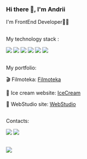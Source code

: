 ### Hi there 👋, I'm Andrii
I'm FrontEnd Developer👨‍💻


##
My technology stack :   

<img src="https://img.shields.io/badge/HTML5-30302e?style=for-the-badge&logo=HTML5&logoColor=99e5d5d"/> <img src="https://img.shields.io/badge/CSS3-30302e?style=for-the-badge&logo=CSS3&logoColor=4371bf"/> <img src="https://img.shields.io/badge/Sass-30302e?style=for-the-badge&logo=Sass&logoColor=ec73f0"/> <img src="https://img.shields.io/badge/JavaScript-30302e?style=for-the-badge&logo=JavaScript&logoColor=yellow"/> <img src="https://img.shields.io/badge/GitHub-30302e?style=for-the-badge&logo=GitHub&logoColor=white"/> <img src="https://img.shields.io/badge/Photoshop-30302e?style=for-the-badge&logo=Adobe Photoshop&logoColor=00BFFF"/> 
##
My portfolio:

🎬 Filmoteka: 
<a href="https://chaikandrew.github.io/Filmoteka/" terget="_blank" rel="noopener noreferrer" aria-label="Filmoteka">Filmoteka</a>

🍧 Ice cream website: 
<a href="https://chaikandrew.github.io/ice/" terget="_blank" rel="noopener noreferrer" aria-label="IceCream">IceCream</a>

📸 WebStudio site:
<a href="https://chaikandrew.github.io/goit-markup-hw-08/" terget="_blank" rel="noopener noreferrer" aria-label="WebStudio">WebStudio</a>

##
Contacts: 

<a href="https://www.instagram.com/chaika_andrey/" terget="_blank" rel="noopener noreferrer" aria-label="Instaram"><img src="https://img.shields.io/badge/Instagram-30302e?style=for-the-badge&logo=Instagram&logoColor=f5d467"/></a> <a href="https://github.com/ChaikAndrew?tab=repositories" terget="_blank" rel="noopener noreferrer" aria-label="Instaram"><img src="https://img.shields.io/badge/GitHub-30302e?style=for-the-badge&logo=GitHub&logoColor=white"/></a>
##
![](https://komarev.com/ghpvc/?username=ChaikAndrew&color=blue&style=plastic)
